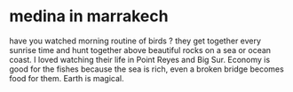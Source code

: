 # medina in marrakech


have you watched morning routine of birds ? they get together every sunrise time and hunt together above beautiful rocks on a sea or ocean coast. I loved watching their life in Point Reyes and Big Sur. Economy is good for the fishes because the sea is rich, even a broken bridge becomes food for them. Earth is magical.
